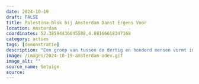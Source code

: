 ```yaml
---
date: 2024-10-19
draft: FALSE
title: Palestina-blok bij Amsterdam Danst Ergens Voor
location: Amsterdam
coordinates: 52.38594436645508,4.88166618347168
category: acties
tags: [demonstratie]
description: "Een groep van tussen de dertig en honderd mensen vormt in wisselende samenstelling een Palestina-blok op het Amsterdam Danst Ergens Voor (ADEV)-evenement. Zij dragen Palestijnse vlaggen, borden, balaclavas en keffiyeh. Afwisselend roepen zij leuzen zoals: 'Leve intifada! Zionisten in de gracht!'. De groep sluit zich aan bij de enige queer-kar op ADEV. ADEV staat dit jaar in het teken van opkomen voor het demonstratierecht. "
image: /images/2024-10-19-amsterdam-adev.gif
image_alt: ""
source_name: Getuige
source: 
---
```


